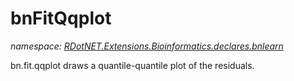 ﻿# bnFitQqplot
_namespace: [RDotNET.Extensions.Bioinformatics.declares.bnlearn](./index.md)_

bn.fit.qqplot draws a quantile-quantile plot of the residuals.




